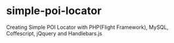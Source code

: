 # simple-poi-locator
Creating Simple POI Locator with PHP(Flight Framework), MySQL, Coffescript, jQquery and Handlebars.js
